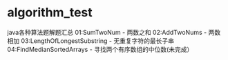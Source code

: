 # algorithm_test
java各种算法题解题汇总
01:SumTwoNum - 两数之和
02:AddTwoNums - 两数相加
03:LengthOfLongestSubstring - 无重复字符的最长子串
04:FindMedianSortedArrays - 寻找两个有序数组的中位数(未完成）
